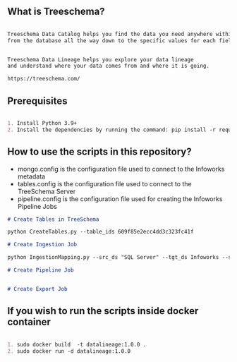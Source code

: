 ## What is Treeschema?

```markdown

Treeschema Data Catalog helps you find the data you need anywhere within your data ecosystem 
from the database all the way down to the specific values for each field.


Treeschema Data Lineage helps you explore your data lineage 
and understand where your data comes from and where it is going.

https://treeschema.com/
```

## Prerequisites

```markdown

1. Install Python 3.9+
2. Install the dependencies by running the command: pip install -r requirements.txt

```
## How to use the scripts in this repository?

- mongo.config is the configuration file used to connect to the Infoworks metadata
- tables.config is the configuration file used to connect to the TreeSchema Server
- pipeline.config is the configuration file used for creating the Infoworks Pipeline Jobs

```markdown
# Create Tables in TreeSchema

python CreateTables.py --table_ids 609f85e2ecc4dd3c323fc41f

# Create Ingestion Job

python IngestionMapping.py --src_ds "SQL Server" --tgt_ds Infoworks --src_target_schema "supportdb.dbo.dimEmployee:iwx.HR_Database.dimEmployee,supportdb.dbo.dimDept:iwx.HR_Database.dimDept"

# Create Pipeline Job


# Create Export Job

```
## If you wish to run the scripts inside docker container
```markdown

1. sudo docker build  -t datalineage:1.0.0 .
2. sudo docker run -d datalineage:1.0.0

```
